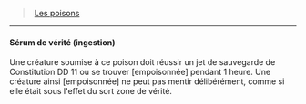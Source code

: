 ﻿---
!Generic
Id: poisons_hd.md#sérum-de-vérité-ingestion
ParentLink: poisons_hd.md#les-poisons
Name: Sérum de vérité (ingestion)
ParentName: Les poisons
NameLevel: 4
Attributes: {}
---
> [Les poisons](hd_poisons.md)

---

#### Sérum de vérité (ingestion)

Une créature soumise à ce poison doit réussir un jet de sauvegarde de Constitution DD 11 ou se trouver [empoisonnée] pendant 1 heure. Une créature ainsi [empoisonnée] ne peut pas mentir délibérément, comme si elle était sous l'effet du sort zone de vérité.

